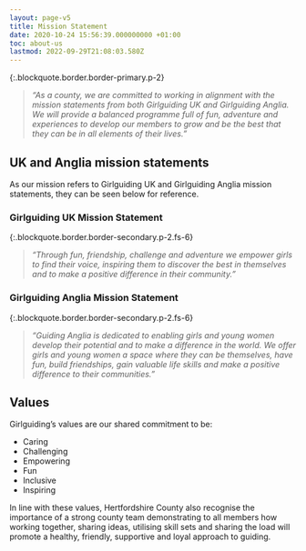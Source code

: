 ```yaml
---
layout: page-v5
title: Mission Statement
date: 2020-10-24 15:56:39.000000000 +01:00
toc: about-us
lastmod: 2022-09-29T21:08:03.580Z
---
```

{:.blockquote.border.border-primary.p-2}
> _“As a county, we are committed to working in alignment with the mission statements from both Girlguiding UK and Girlguiding Anglia. We will provide a balanced programme full of fun, adventure and experiences to develop our members to grow and be the best that they can be in all elements of their lives.”_

## UK and Anglia mission statements

As our mission refers to Girlguiding UK and Girlguiding Anglia mission statements, they can be seen below for reference.

### Girlguiding UK Mission Statement

{:.blockquote.border.border-secondary.p-2.fs-6}
> _“Through fun, friendship, challenge and adventure we empower girls to find their voice, inspiring them to discover the best in themselves and to make a positive difference in their community.”_

### Girlguiding Anglia Mission Statement

{:.blockquote.border.border-secondary.p-2.fs-6}
> _“Guiding Anglia is dedicated to enabling girls and young women develop their potential and to make a difference in the world. We offer girls and young women a space where they can be themselves, have fun, build friendships, gain valuable life skills and make a positive difference to their communities.”_

## Values

Girlguiding’s values are our shared commitment to be:

- Caring
- Challenging
- Empowering
- Fun
- Inclusive
- Inspiring

In line with these values, Hertfordshire County also recognise the importance of a strong county team demonstrating to all members how working together, sharing ideas, utilising skill sets and sharing the load will promote a healthy, friendly, supportive and loyal approach to guiding.
